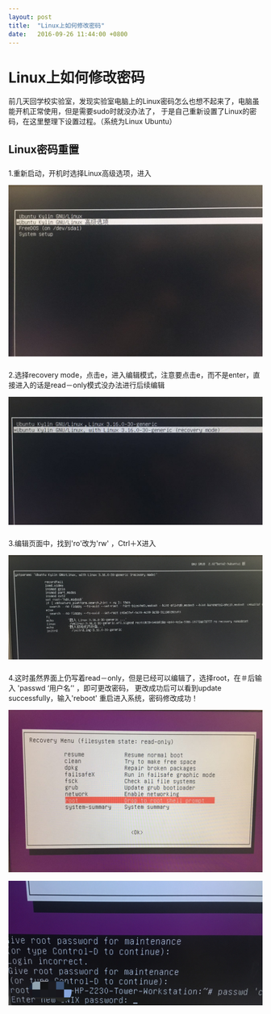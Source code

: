 ```yaml
---
layout: post
title:  "Linux上如何修改密码"
date:   2016-09-26 11:44:00 +0800
---
```

# Linux上如何修改密码

前几天回学校实验室，发现实验室电脑上的Linux密码怎么也想不起来了，电脑虽能开机正常使用，但是需要sudo时就没办法了，
于是自己重新设置了Linux的密码，在这里整理下设置过程。（系统为Linux Ubuntu）

## Linux密码重置
### 
1.重新启动，开机时选择Linux高级选项，进入

![](1.jpg)

### 
2.选择recovery mode，点击e，进入编辑模式，注意要点击e，而不是enter，直接进入的话是read－only模式没办法进行后续编辑

![](2.jpg)

### 
3.编辑页面中，找到'ro'改为'rw' ，Ctrl＋X进入

![](3.jpg)

### 
4.这时虽然界面上仍写着read－only，但是已经可以编辑了，选择root，在＃后输入 'passwd ‘用户名’' ，即可更改密码，
更改成功后可以看到update successfully，输入'reboot' 重启进入系统，密码修改成功！

![](4.jpg)

![](5.jpg)